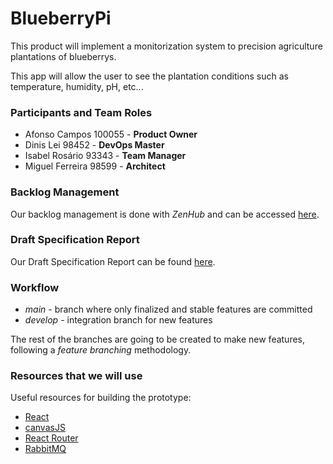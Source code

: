 # BlueberryPi
This product will implement a monitorization system to precision agriculture plantations of blueberrys.

This app will allow the user to see the plantation conditions such as temperature, humidity, pH, etc...

<h3>Participants and Team Roles</h3>

* Afonso Campos 100055 - **Product Owner**
* Dinis Lei 98452 - **DevOps Master**
* Isabel Rosário 93343 - **Team Manager**
* Miguel Ferreira 98599 - **Architect**

<h3>Backlog Management</h3>

Our backlog management is done with *ZenHub* and can be accessed [here](https://app.zenhub.com/workspaces/little-berries-619d01ea3f082b001d0e8b7d/board?repos=431140110).

<h3>Draft Specification Report</h3>

Our Draft Specification Report can be found [here](https://docs.google.com/document/d/16-IQ1ZdKy88M73hKmsDsPa9cwICLcbgHG6ycUgUEBbk/edit?usp=sharing).

<h3>Workflow</h3>

* *main* - branch where only finalized and stable features are committed
* *develop* - integration branch for new features

The rest of the branches are going to be created to make new features, following a *feature branching* methodology.

<h3>Resources that we will use</h3>

Useful resources for building the prototype:

* [React](https://reactjs.org/)
* [canvasJS](https://canvasjs.com/)
* [React Router](https://reactrouter.com/)
* [RabbitMQ](https://www.rabbitmq.com/getstarted.html)


